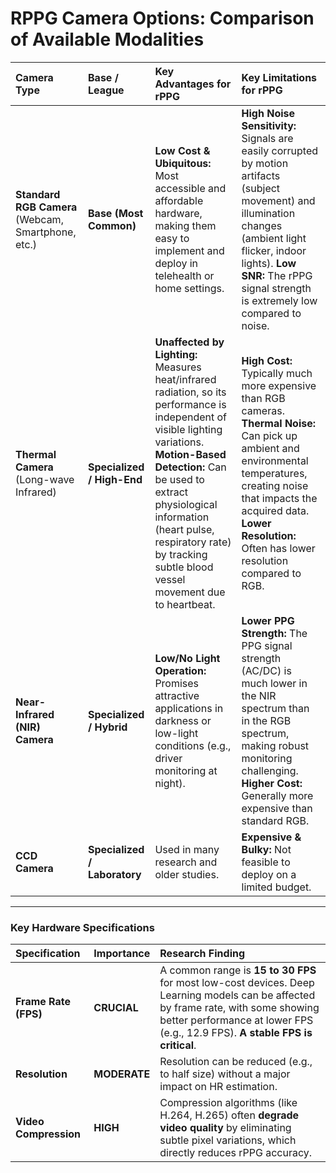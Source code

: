 # RPPG Camera Options: Comparison of Available Modalities

| Camera Type | Base / League | Key Advantages for rPPG | Key Limitations for rPPG |
| :--- | :--- | :--- | :--- |
| **Standard RGB Camera** (Webcam, Smartphone, etc.) | **Base (Most Common)** | **Low Cost & Ubiquitous:** Most accessible and affordable hardware, making them easy to implement and deploy in telehealth or home settings. | **High Noise Sensitivity:** Signals are easily corrupted by motion artifacts (subject movement) and illumination changes (ambient light flicker, indoor lights). **Low SNR:** The rPPG signal strength is extremely low compared to noise. |
| **Thermal Camera** (Long-wave Infrared) | **Specialized / High-End** | **Unaffected by Lighting:** Measures heat/infrared radiation, so its performance is independent of visible lighting variations. **Motion-Based Detection:** Can be used to extract physiological information (heart pulse, respiratory rate) by tracking subtle blood vessel movement due to heartbeat. | **High Cost:** Typically much more expensive than RGB cameras. **Thermal Noise:** Can pick up ambient and environmental temperatures, creating noise that impacts the acquired data. **Lower Resolution:** Often has lower resolution compared to RGB. |
| **Near-Infrared (NIR) Camera** | **Specialized / Hybrid** | **Low/No Light Operation:** Promises attractive applications in darkness or low-light conditions (e.g., driver monitoring at night). | **Lower PPG Strength:** The PPG signal strength (AC/DC) is much lower in the NIR spectrum than in the RGB spectrum, making robust monitoring challenging. **Higher Cost:** Generally more expensive than standard RGB. |
| **CCD Camera** | **Specialized / Laboratory** | Used in many research and older studies. | **Expensive & Bulky:** Not feasible to deploy on a limited budget. |

---

### Key Hardware Specifications

| Specification | Importance | Research Finding |
| :--- | :--- | :--- |
| **Frame Rate (FPS)** | **CRUCIAL** | A common range is **15 to 30 FPS** for most low-cost devices. Deep Learning models can be affected by frame rate, with some showing better performance at lower FPS (e.g., 12.9 FPS). **A stable FPS is critical**. |
| **Resolution** | **MODERATE** | Resolution can be reduced (e.g., to half size) without a major impact on HR estimation. |
| **Video Compression** | **HIGH** | Compression algorithms (like H.264, H.265) often **degrade video quality** by eliminating subtle pixel variations, which directly reduces rPPG accuracy. |




